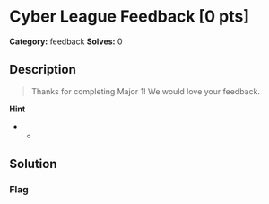 # Cyber League Feedback [0 pts]

**Category:** feedback
**Solves:** 0

## Description
>Thanks for completing Major 1! We would love your feedback.

**Hint**
* -

## Solution

### Flag


